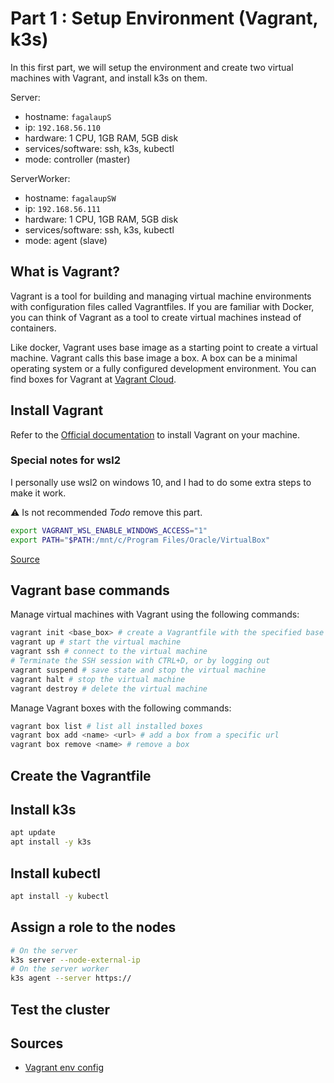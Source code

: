 # Part 1 : Setup Environment (Vagrant, k3s)

In this first part, we will setup the environment and create two virtual machines with Vagrant, and install k3s on them.

Server:
 - hostname: `fagalaupS`
 - ip: `192.168.56.110`
 - hardware: 1 CPU, 1GB RAM, 5GB disk
 - services/software: ssh, k3s, kubectl
 - mode: controller (master)

ServerWorker:
 - hostname: `fagalaupSW`
 - ip: `192.168.56.111`
 - hardware: 1 CPU, 1GB RAM, 5GB disk
 - services/software: ssh, k3s, kubectl
 - mode: agent (slave)

## What is Vagrant?

Vagrant is a tool for building and managing virtual machine environments  with configuration files called Vagrantfiles. If you are familiar with Docker, you can think of Vagrant as a tool to create virtual machines instead of containers.

Like docker, Vagrant uses base image as a starting point to create a virtual machine. Vagrant calls this base image a box. A box can be a minimal operating system or a fully configured development environment. You can find boxes for Vagrant at [Vagrant Cloud](https://app.vagrantup.com/boxes/search).


## Install Vagrant

Refer to the [Official documentation](https://developer.hashicorp.com/vagrant/tutorials/getting-started/getting-started-install) to install Vagrant on your machine.

### Special notes for wsl2

I personally use wsl2 on windows 10, and I had to do some extra steps to make it work.

⚠️ Is not recommended *Todo* remove this part.

```bash
export VAGRANT_WSL_ENABLE_WINDOWS_ACCESS="1"
export PATH="$PATH:/mnt/c/Program Files/Oracle/VirtualBox"
```

[Source](https://developer.hashicorp.com/vagrant/docs/other/wsl)

## Vagrant base commands

Manage virtual machines with Vagrant using the following commands:

```bash
vagrant init <base_box> # create a Vagrantfile with the specified base box
vagrant up # start the virtual machine
vagrant ssh # connect to the virtual machine
# Terminate the SSH session with CTRL+D, or by logging out
vagrant suspend # save state and stop the virtual machine
vagrant halt # stop the virtual machine
vagrant destroy # delete the virtual machine
```
Manage Vagrant boxes with the following commands:

```bash
vagrant box list # list all installed boxes
vagrant box add <name> <url> # add a box from a specific url
vagrant box remove <name> # remove a box
```

## Create the Vagrantfile

## Install k3s

```bash
apt update
apt install -y k3s
```

## Install kubectl

```bash
apt install -y kubectl
```

## Assign a role to the nodes

```bash
# On the server
k3s server --node-external-ip
# On the server worker
k3s agent --server https://
```

## Test the cluster




## Sources
 - [Vagrant env config](https://www.nickhammond.com/configuring-vagrant-virtual-machines-with-env/)